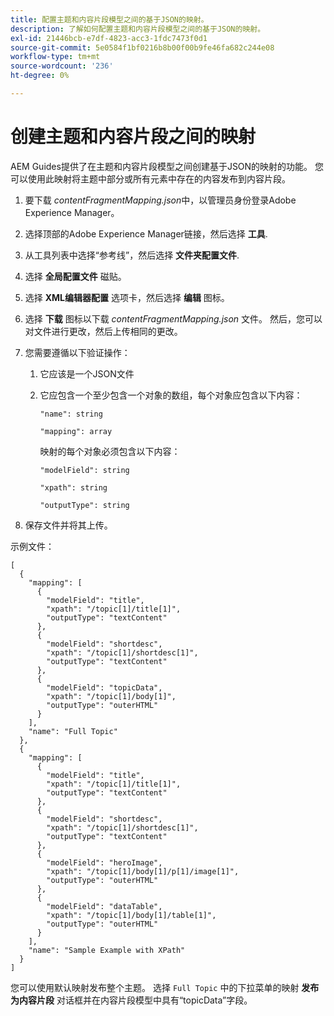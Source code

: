 ```yaml
---
title: 配置主题和内容片段模型之间的基于JSON的映射。
description: 了解如何配置主题和内容片段模型之间的基于JSON的映射。
exl-id: 21446bcb-e7df-4823-acc3-1fdc7473f0d1
source-git-commit: 5e0584f1bf0216b8b00f00b9fe46fa682c244e08
workflow-type: tm+mt
source-wordcount: '236'
ht-degree: 0%

---
```


# 创建主题和内容片段之间的映射

AEM Guides提供了在主题和内容片段模型之间创建基于JSON的映射的功能。 您可以使用此映射将主题中部分或所有元素中存在的内容发布到内容片段。

1. 要下载 *contentFragmentMapping.json*&#x200B;中，以管理员身份登录Adobe Experience Manager。
1. 选择顶部的Adobe Experience Manager链接，然后选择 **工具**.
1. 从工具列表中选择“参考线”，然后选择 **文件夹配置文件**.
1. 选择 **全局配置文件** 磁贴。
1. 选择 **XML编辑器配置** 选项卡，然后选择 **编辑** 图标。
1. 选择 **下载** 图标以下载 *contentFragmentMapping.json*  文件。 然后，您可以对文件进行更改，然后上传相同的更改。

1. 您需要遵循以下验证操作：

   1. 它应该是一个JSON文件
   2. 它应包含一个至少包含一个对象的数组，每个对象应包含以下内容：


      `"name": string `

      `"mapping": array`

      映射的每个对象必须包含以下内容：

      `"modelField": string`

      `"xpath": string`

      `"outputType": string`
1. 保存文件并将其上传。

示例文件：

```
[
  {
    "mapping": [
      {
        "modelField": "title",
        "xpath": "/topic[1]/title[1]",
        "outputType": "textContent"
      },
      {
        "modelField": "shortdesc",
        "xpath": "/topic[1]/shortdesc[1]",
        "outputType": "textContent"
      },
      {
        "modelField": "topicData",
        "xpath": "/topic[1]/body[1]",
        "outputType": "outerHTML"
      }
    ],
    "name": "Full Topic"
  },
  {
    "mapping": [
      {
        "modelField": "title",
        "xpath": "/topic[1]/title[1]",
        "outputType": "textContent"
      },
      {
        "modelField": "shortdesc",
        "xpath": "/topic[1]/shortdesc[1]",
        "outputType": "textContent"
      },
      {
        "modelField": "heroImage",
        "xpath": "/topic[1]/body[1]/p[1]/image[1]",
        "outputType": "outerHTML"
      },
      {
        "modelField": "dataTable",
        "xpath": "/topic[1]/body[1]/table[1]",
        "outputType": "outerHTML"
      }
    ],
    "name": "Sample Example with XPath"
  }
]
```

您可以使用默认映射发布整个主题。 选择 `Full Topic` 中的下拉菜单的映射 **发布为内容片段** 对话框并在内容片段模型中具有“topicData”字段。
